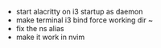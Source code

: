 - start alacritty on i3 startup as daemon
- make terminal i3 bind force working dir ~
- fix the ns alias
- make it work in nvim
